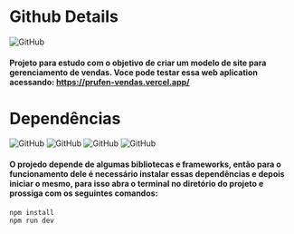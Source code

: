 # Github Details

![GitHub](https://img.shields.io/github/license/vimigueloli/PrufenVendas?color=brigthgreen) <br/>

#### Projeto para estudo com o objetivo de criar um modelo de site para gerenciamento de vendas. Voce pode testar essa web aplication acessando: https://prufen-vendas.vercel.app/

# Dependências

![GitHub](https://img.shields.io/badge/dependências-react-4e8dec?style=plastic)
![GitHub](https://img.shields.io/badge/-axios-4e8dec?style=plastic)
![GitHub](https://img.shields.io/badge/tailwind-4e8dec?style=plastic)
![GitHub](https://img.shields.io/badge/react_icons-4e8dec?style=plastic)
<br/>

#### O projedo depende de algumas bibliotecas e frameworks, então para o funcionamento dele é necessário instalar essas dependências e depois iniciar o mesmo, para isso abra o terminal no diretório do projeto e prossiga com os seguintes comandos:

```
npm install
npm run dev
```